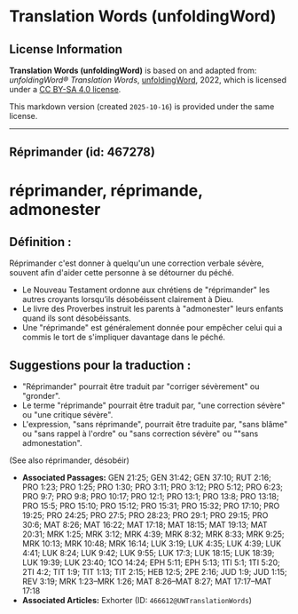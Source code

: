 # Translation Words (unfoldingWord)

## License Information

**Translation Words (unfoldingWord)** is based on and adapted from: _unfoldingWord® Translation Words_, [unfoldingWord](https://unfoldingword.org/utw), 2022, which is licensed under a [CC BY-SA 4.0 license](https://creativecommons.org/licenses/by-sa/4.0/legalcode.en).

This markdown version (created `2025-10-16`) is provided under the same license.



--------------------------------

## Réprimander (id: 467278)

réprimander, réprimande, admonester
===================================

Définition :
------------

Réprimander c'est donner à quelqu'un une correction verbale sévère, souvent afin d'aider cette personne à se détourner du péché.

* Le Nouveau Testament ordonne aux chrétiens de "réprimander" les autres croyants lorsqu’ils désobéissent clairement à Dieu.
* Le livre des Proverbes instruit les parents à "admonester" leurs enfants quand ils sont désobéissants.
* Une "réprimande" est généralement donnée pour empêcher celui qui a commis le tort de s'impliquer davantage dans le péché.

Suggestions pour la traduction :
--------------------------------

* "Réprimander" pourrait être traduit par "corriger sévèrement" ou "gronder".
* Le terme "réprimande" pourrait être traduit par, "une correction sévère" ou "une critique sévère".
* L'expression, "sans réprimande", pourrait être traduite par, "sans blâme" ou "sans rappel à l'ordre" ou "sans correction sévère" ou ""sans admonestation".

(See also réprimander, désobéir)

* **Associated Passages:** GEN 21:25; GEN 31:42; GEN 37:10; RUT 2:16; PRO 1:23; PRO 1:25; PRO 1:30; PRO 3:11; PRO 3:12; PRO 5:12; PRO 6:23; PRO 9:7; PRO 9:8; PRO 10:17; PRO 12:1; PRO 13:1; PRO 13:8; PRO 13:18; PRO 15:5; PRO 15:10; PRO 15:12; PRO 15:31; PRO 15:32; PRO 17:10; PRO 19:25; PRO 24:25; PRO 27:5; PRO 28:23; PRO 29:1; PRO 29:15; PRO 30:6; MAT 8:26; MAT 16:22; MAT 17:18; MAT 18:15; MAT 19:13; MAT 20:31; MRK 1:25; MRK 3:12; MRK 4:39; MRK 8:32; MRK 8:33; MRK 9:25; MRK 10:13; MRK 10:48; MRK 16:14; LUK 3:19; LUK 4:35; LUK 4:39; LUK 4:41; LUK 8:24; LUK 9:42; LUK 9:55; LUK 17:3; LUK 18:15; LUK 18:39; LUK 19:39; LUK 23:40; 1CO 14:24; EPH 5:11; EPH 5:13; 1TI 5:1; 1TI 5:20; 2TI 4:2; TIT 1:9; TIT 1:13; TIT 2:15; HEB 12:5; 2PE 2:16; JUD 1:9; JUD 1:15; REV 3:19; MRK 1:23–MRK 1:26; MAT 8:26–MAT 8:27; MAT 17:17–MAT 17:18
* **Associated Articles:** Exhorter (ID: `466612@UWTranslationWords`)

